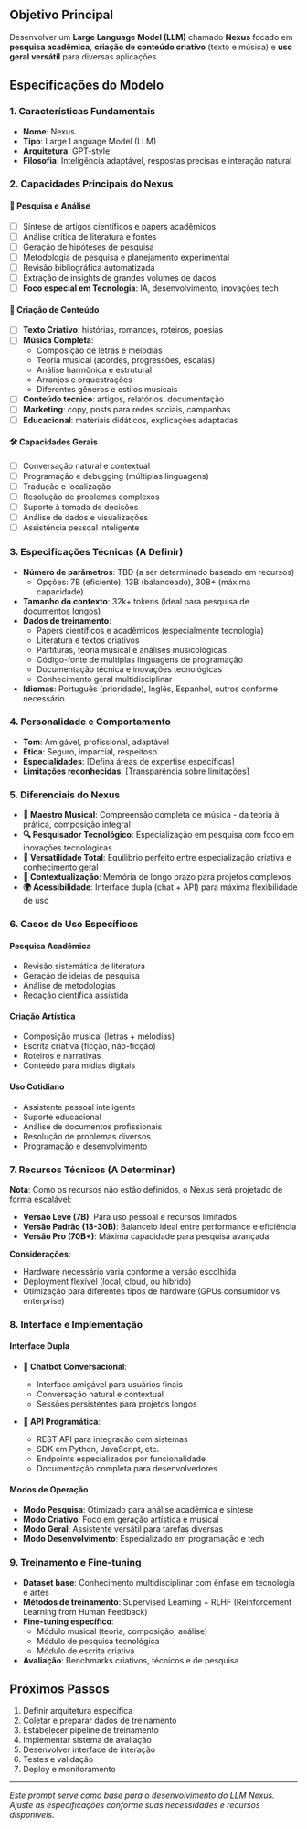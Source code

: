 ## Objetivo Principal
Desenvolver um **Large Language Model (LLM)** chamado **Nexus** focado em **pesquisa acadêmica**, **criação de conteúdo criativo** (texto e música) e **uso geral versátil** para diversas aplicações.

## Especificações do Modelo

### 1. Características Fundamentais
- **Nome**: Nexus
- **Tipo**: Large Language Model (LLM)
- **Arquitetura**: GPT-style
- **Filosofia**: Inteligência adaptável, respostas precisas e interação natural

### 2. Capacidades Principais do Nexus
#### 🔬 **Pesquisa e Análise**
- [ ] Síntese de artigos científicos e papers acadêmicos
- [ ] Análise crítica de literatura e fontes
- [ ] Geração de hipóteses de pesquisa
- [ ] Metodologia de pesquisa e planejamento experimental
- [ ] Revisão bibliográfica automatizada
- [ ] Extração de insights de grandes volumes de dados
- [ ] **Foco especial em Tecnologia**: IA, desenvolvimento, inovações tech

#### 🎨 **Criação de Conteúdo**
- [ ] **Texto Criativo**: histórias, romances, roteiros, poesias
- [ ] **Música Completa**: 
  - Composição de letras e melodias
  - Teoria musical (acordes, progressões, escalas)
  - Análise harmônica e estrutural
  - Arranjos e orquestrações
  - Diferentes gêneros e estilos musicais
- [ ] **Conteúdo técnico**: artigos, relatórios, documentação
- [ ] **Marketing**: copy, posts para redes sociais, campanhas
- [ ] **Educacional**: materiais didáticos, explicações adaptadas

#### 🛠️ **Capacidades Gerais**
- [ ] Conversação natural e contextual
- [ ] Programação e debugging (múltiplas linguagens)
- [ ] Tradução e localização
- [ ] Resolução de problemas complexos
- [ ] Suporte à tomada de decisões
- [ ] Análise de dados e visualizações
- [ ] Assistência pessoal inteligente

### 3. Especificações Técnicas (A Definir)
- **Número de parâmetros**: TBD (a ser determinado baseado em recursos)
  - Opções: 7B (eficiente), 13B (balanceado), 30B+ (máxima capacidade)
- **Tamanho do contexto**: 32k+ tokens (ideal para pesquisa de documentos longos)
- **Dados de treinamento**: 
  - Papers científicos e acadêmicos (especialmente tecnologia)
  - Literatura e textos criativos
  - Partituras, teoria musical e análises musicológicas
  - Código-fonte de múltiplas linguagens de programação
  - Documentação técnica e inovações tecnológicas
  - Conhecimento geral multidisciplinar
- **Idiomas**: Português (prioridade), Inglês, Espanhol, outros conforme necessário

### 4. Personalidade e Comportamento
- **Tom**: Amigável, profissional, adaptável
- **Ética**: Seguro, imparcial, respeitoso
- **Especialidades**: [Defina áreas de expertise específicas]
- **Limitações reconhecidas**: [Transparência sobre limitações]

### 5. Diferenciais do Nexus
- **🎼 Maestro Musical**: Compreensão completa de música - da teoria à prática, composição integral
- **🔍 Pesquisador Tecnológico**: Especialização em pesquisa com foco em inovações tecnológicas
- **🎯 Versatilidade Total**: Equilibrio perfeito entre especialização criativa e conhecimento geral
- **🧠 Contextualização**: Memória de longo prazo para projetos complexos
- **🌍 Acessibilidade**: Interface dupla (chat + API) para máxima flexibilidade de uso

### 6. Casos de Uso Específicos
#### **Pesquisa Acadêmica**
- Revisão sistemática de literatura
- Geração de ideias de pesquisa
- Análise de metodologias
- Redação científica assistida

#### **Criação Artística**
- Composição musical (letras + melodias)
- Escrita criativa (ficção, não-ficção)
- Roteiros e narrativas
- Conteúdo para mídias digitais

#### **Uso Cotidiano**
- Assistente pessoal inteligente
- Suporte educacional
- Análise de documentos profissionais
- Resolução de problemas diversos
- Programação e desenvolvimento

### 7. Recursos Técnicos (A Determinar)
**Nota**: Como os recursos não estão definidos, o Nexus será projetado de forma escalável:

- **Versão Leve (7B)**: Para uso pessoal e recursos limitados
- **Versão Padrão (13-30B)**: Balanceio ideal entre performance e eficiência  
- **Versão Pro (70B+)**: Máxima capacidade para pesquisa avançada

**Considerações**:
- Hardware necessário varia conforme a versão escolhida
- Deployment flexível (local, cloud, ou híbrido)
- Otimização para diferentes tipos de hardware (GPUs consumidor vs. enterprise)

### 8. Interface e Implementação
#### **Interface Dupla**
- **💬 Chatbot Conversacional**:
  - Interface amigável para usuários finais
  - Conversação natural e contextual
  - Sessões persistentes para projetos longos
  
- **🔧 API Programática**:
  - REST API para integração com sistemas
  - SDK em Python, JavaScript, etc.
  - Endpoints especializados por funcionalidade
  - Documentação completa para desenvolvedores

#### **Modos de Operação**
- **Modo Pesquisa**: Otimizado para análise acadêmica e síntese
- **Modo Criativo**: Foco em geração artística e musical
- **Modo Geral**: Assistente versátil para tarefas diversas
- **Modo Desenvolvimento**: Especializado em programação e tech

### 9. Treinamento e Fine-tuning
- **Dataset base**: Conhecimento multidisciplinar com ênfase em tecnologia e artes
- **Métodos de treinamento**: Supervised Learning + RLHF (Reinforcement Learning from Human Feedback)
- **Fine-tuning específico**: 
  - Módulo musical (teoria, composição, análise)
  - Módulo de pesquisa tecnológica
  - Módulo de escrita criativa
- **Avaliação**: Benchmarks criativos, técnicos e de pesquisa

## Próximos Passos
1. Definir arquitetura específica
2. Coletar e preparar dados de treinamento
3. Estabelecer pipeline de treinamento
4. Implementar sistema de avaliação
5. Desenvolver interface de interação
6. Testes e validação
7. Deploy e monitoramento

---

*Este prompt serve como base para o desenvolvimento do LLM Nexus. Ajuste as especificações conforme suas necessidades e recursos disponíveis.*